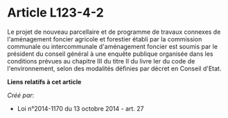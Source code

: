 # Article L123-4-2

Le projet de nouveau parcellaire et de programme de travaux connexes de l'aménagement foncier agricole et forestier établi
par la commission communale ou intercommunale d'aménagement foncier est soumis par le président du conseil général à une
enquête publique organisée dans les conditions prévues au chapitre III du titre II du livre Ier du code de l'environnement,
selon des modalités définies par décret en Conseil d'Etat.

**Liens relatifs à cet article**

_Créé par_:

  - Loi n°2014-1170 du 13 octobre 2014 - art. 27

